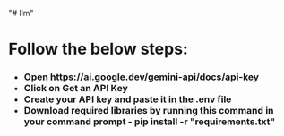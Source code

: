 "# llm" 
<h1>Follow the below steps:</h1>
<h3><ul>
<li>Open https://ai.google.dev/gemini-api/docs/api-key</li>
<li>Click on Get an API Key</li>
<li>Create your API key and paste it in the .env file</li>
<li>Download required libraries by running this command in your command prompt - pip install -r "requirements.txt"</li>



</ul></h3>